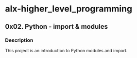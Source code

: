 # alx-higher_level_programming

## 0x02. Python - import & modules
### Description
This project is an introduction to Python modules and import.
